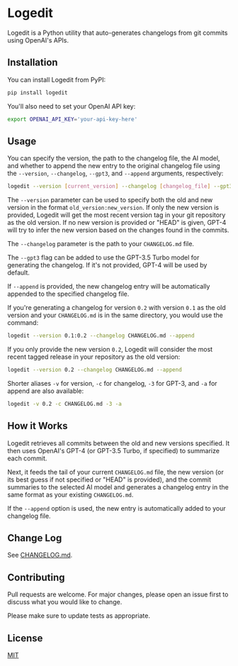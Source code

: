 # Logedit

Logedit is a Python utility that auto-generates changelogs from git commits using OpenAI's APIs.

## Installation

You can install Logedit from PyPI:

```bash
pip install logedit
```

You'll also need to set your OpenAI API key:

```bash
export OPENAI_API_KEY='your-api-key-here'
```

## Usage

You can specify the version, the path to the changelog file, the AI model, and whether to append the new entry to the original changelog file using the `--version`, `--changelog`, `--gpt3`, and `--append` arguments, respectively:

```bash
logedit --version [current_version] --changelog [changelog_file] --gpt3 --append
```

The `--version` parameter can be used to specify both the old and new version in the format `old_version:new_version`. If only the new version is provided, Logedit will get the most recent version tag in your git repository as the old version. If no new version is provided or "HEAD" is given, GPT-4 will try to infer the new version based on the changes found in the commits.

The `--changelog` parameter is the path to your `CHANGELOG.md` file.

The `--gpt3` flag can be added to use the GPT-3.5 Turbo model for generating the changelog. If it's not provided, GPT-4 will be used by default.

If `--append` is provided, the new changelog entry will be automatically appended to the specified changelog file.

If you're generating a changelog for version `0.2` with version `0.1` as the old version and your `CHANGELOG.md` is in the same directory, you would use the command:

```bash
logedit --version 0.1:0.2 --changelog CHANGELOG.md --append
```

If you only provide the new version `0.2`, Logedit will consider the most recent tagged release in your repository as the old version:

```bash
logedit --version 0.2 --changelog CHANGELOG.md --append
```

Shorter aliases `-v` for version, `-c` for changelog, `-3` for GPT-3, and `-a` for append are also available:

```bash
logedit -v 0.2 -c CHANGELOG.md -3 -a
```

## How it Works

Logedit retrieves all commits between the old and new versions specified. It then uses OpenAI's GPT-4 (or GPT-3.5 Turbo, if specified) to summarize each commit. 

Next, it feeds the tail of your current `CHANGELOG.md` file, the new version (or its best guess if not specified or "HEAD" is provided), and the commit summaries to the selected AI model and generates a changelog entry in the same format as your existing `CHANGELOG.md`.

If the `--append` option is used, the new entry is automatically added to your changelog file.

## Change Log

See [CHANGELOG.md](CHANGELOG.md).

## Contributing

Pull requests are welcome. For major changes, please open an issue first to discuss what you would like to change.

Please make sure to update tests as appropriate.

## License

[MIT](https://choosealicense.com/licenses/mit/)